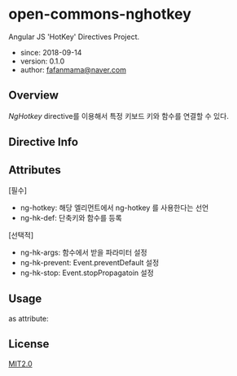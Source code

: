 # open-commons-nghotkey
Angular JS 'HotKey' Directives Project.

- since: 2018-09-14
- version: 0.1.0
- author: fafanmama@naver.com

## Overview
<i>NgHotkey</i> directive를 이용해서 특정 키보드 키와 함수를 연결할 수 있다.

## Directive Info

## Attributes

[필수]
- ng-hotkey: 해당 엘리먼트에서 ng-hotkey 를 사용한다는 선언
- ng-hk-def: 단축키와 함수를 등록

[선택적]
- ng-hk-args: 함수에서 받을 파라미터 설정
- ng-hk-prevent: Event.preventDefault 설정
- ng-hk-stop: Event.stopPropagatoin 설정

## Usage
as attribute:
    <ANY
      ng-hotkey
      ng-hk-def = ''>

  
## License
[MIT2.0](https://opensource.org/licenses/MIT)


      
